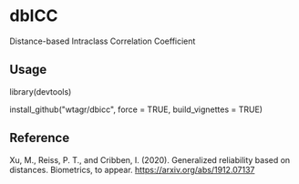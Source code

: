 # dbICC
Distance-based Intraclass Correlation Coefficient

## Usage
library(devtools)

install_github("wtagr/dbicc", force = TRUE, build_vignettes = TRUE)

## Reference
Xu, M., Reiss, P. T., and Cribben, I. (2020). Generalized reliability based on distances. Biometrics, to appear. https://arxiv.org/abs/1912.07137
